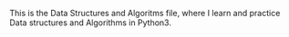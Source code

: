 This is the Data Structures and Algoritms file, where I learn and practice Data structures and Algorithms in Python3.
